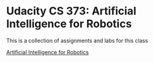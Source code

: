 # Udacity CS 373: Artificial Intelligence for Robotics

This is a collection of assignments and labs for this class

[Artificial Intelligence for Robotics](https://www.udacity.com/course/artificial-intelligence-for-robotics--cs373)
